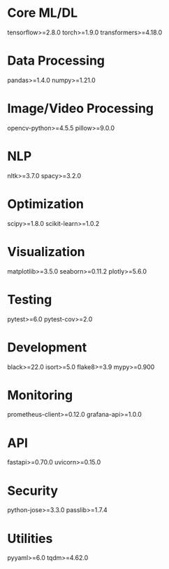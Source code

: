# Core ML/DL
tensorflow>=2.8.0
torch>=1.9.0
transformers>=4.18.0

# Data Processing
pandas>=1.4.0
numpy>=1.21.0

# Image/Video Processing
opencv-python>=4.5.5
pillow>=9.0.0

# NLP
nltk>=3.7.0
spacy>=3.2.0

# Optimization
scipy>=1.8.0
scikit-learn>=1.0.2

# Visualization
matplotlib>=3.5.0
seaborn>=0.11.2
plotly>=5.6.0

# Testing
pytest>=6.0
pytest-cov>=2.0

# Development
black>=22.0
isort>=5.0
flake8>=3.9
mypy>=0.900

# Monitoring
prometheus-client>=0.12.0
grafana-api>=1.0.0

# API
fastapi>=0.70.0
uvicorn>=0.15.0

# Security
python-jose>=3.3.0
passlib>=1.7.4

# Utilities
pyyaml>=6.0
tqdm>=4.62.0

